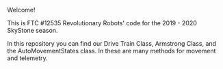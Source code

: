 Welcome!

This is FTC #12535 Revolutionary Robots' code for the 2019 - 2020 SkyStone season.

In this repository you can find our Drive Train Class, Armstrong Class, and the AutoMovementStates
class. In these are many methods for movement and telemetry.